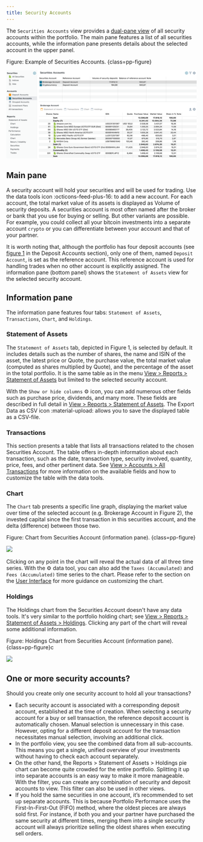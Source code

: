 ```yaml
---
title: Security Accounts
---
```

The `Securities Accounts` view provides a [dual-pane view](../../../how-to/user-interface.md) of all security accounts within the portfolio. The main pane features a list of all securities accounts, while the information pane presents details about the selected account in the upper panel.

Figure: Example of Securities Accounts. {class=pp-figure}

![](images/sb-accounts-securities-accounts.png)

## Main pane

A security account will hold your securities and will be used for trading. Use the data tools icon  :octicons-feed-plus-16: to add a new account. For each account, the total market value of its assets is displayed as Volume of security deposits. A securities account is most often named after the broker or bank that you use for buying or selling. But other variants are possible. For example, you could collect all your bitcoin investments into a separate account `crypto` or you can differentiate between your account and that of your partner. 

It is worth noting that, although the portfolio has four deposit accounts (see [figure 1](images/sb-accounts-deposit-accounts.png) in the Deposit Accounts section), only one of them, named `Deposit Account`, is set as the reference account. This reference account is used for handling trades when no other account is explicitly assigned. The information pane (bottom panel) shows the `Statement of Assets` view for the selected security account.

## Information pane

The information pane features four tabs: `Statement of Assets`, `Transactions`, `Chart`, and `Holdings`.

### Statement of Assets
The `Statement of Assets` tab, depicted in Figure 1, is selected by default. It includes details such as the number of shares, the name and ISIN of the asset, the latest price or Quote, the purchase value, the total market value (computed as shares multiplied by Quote), and the percentage of the asset in the total portfolio. It is the same table as in the menu [View > Reports > Statement of Assets](../../view/reports/statement/index.md) but limited to the selected security account.

With the `Show or hide columns` :gear: icon, you can add numerous other fields such as purchase price, dividends, and many more. These fields are described in full detail in [View > Reports > Statement of Assets](../reports/statement/index.md#available-columns). The Export Data as CSV icon :material-upload: allows you to save the displayed table as a CSV-file.

### Transactions
This section presents a table that lists all transactions related to the chosen Securities Account. The table offers in-depth information about each transaction, such as the date, transaction type, security involved, quantity, price, fees, and other pertinent data. See [View > Accounts > All Transactions](all-transactions.md) for more information on the available fields and how to customize the table with the data tools.

### Chart

The `Chart` tab presents a specific line graph, displaying the market value over time of the selected account (e.g. Brokerage Account in Figure 2), the invested capital since the first transaction in this securities account, and the delta (difference) between those two.

Figure: Chart from Securities Account (information pane). {class=pp-figure}

![](images/sb-accounts-securities-accounts-chart.png)


Clicking on any point in the chart will reveal the actual data of all three time series. With the :gear: data tool, you can also add the `Taxes (Accumulated)` and `Fees (Accumulated)` time series to the chart. Please refer to the section on the [User Interface](../../../how-to/user-interface.md#) for more guidance on customizing the chart.

### Holdings

The Holdings chart from the Securities Account doesn't have any data tools. It's very similar to the portfolio holding chart; see [View > Reports > Statement of Assets > Holdings](../../view/reports/statement/holdings.md). Clicking any part of the chart will reveal some additional information.

Figure: Holdings Chart from Securities Account (information pane). {class=pp-figure}c

![](images/sb-accounts-securities-accounts-holdings.png)


## One or more security accounts?

Should you create only one security account to hold all your transactions?

- Each security account is associated with a corresponding deposit account, established at the time of creation. When selecting a security account for a buy or sell transaction, the reference deposit account is automatically chosen. Manual selection is unnecessary in this case. However, opting for a different deposit account for the transaction necessitates manual selection, involving an additional click.
- In the portfolio view, you see the combined data from all sub-accounts. This means you get a single, unified overview of your investments without having to check each account separately.
- On the other hand, the Reports > Statement of Assets > Holdings pie chart can become quite crowded for the entire portfolio. Splitting it up into separate accounts is an easy way to make it more manageable. With the filter, you can create any combination of security and deposit accounts to view. This filter can also be used in other views.
- If you hold the same securities in one account, it’s recommended to set up separate accounts. This is because Portfolio Performance uses the First-In-First-Out (FIFO) method, where the oldest pieces are always sold first. For instance, if both you and your partner have purchased the same security at different times, merging them into a single security account will always prioritize selling the oldest shares when executing sell orders.




